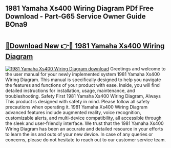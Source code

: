 ## 1981 Yamaha Xs400 Wiring Diagram PDf Free Download - Part-G65 Service Owner Guide BOna9

# <h2><a href="http://dfsol71.blite.top/?on=1981+Yamaha+Xs400+Wiring+Diagram">🔗Download New 👉🔴 1981 Yamaha Xs400 Wiring Diagram</a></h2>

[![1981 Yamaha Xs400 Wiring Diagram download](https://i.imgur.com/lujVjoI.png)](http://dfsol71.blite.top/?on=1981+Yamaha+Xs400+Wiring+Diagram)
Greetings and welcome to the user manual for your newly implemented system 1981 Yamaha Xs400 Wiring Diagram. This manual is specifically designed to help you navigate the features and functions of your product with ease. Inside, you will find detailed instructions for installation, usage, maintenance, and troubleshooting. Safety First 1981 Yamaha Xs400 Wiring Diagram, Always This product is designed with safety in mind. Please follow all safety precautions when operating it. 1981 Yamaha Xs400 Wiring Diagram advanced features include augmented reality, voice recognition, customizable alerts, and multi-device compatibility, all accessible through the sleek and user-friendly interface. We trust that the 1981 Yamaha Xs400 Wiring Diagram has been an accurate and detailed resource in your efforts to learn the ins and outs of your new device. In case of any queries or concerns, please do not hesitate to reach out to our customer service team.
